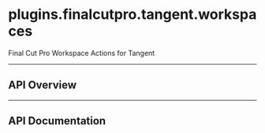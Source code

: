# plugins.finalcutpro.tangent.workspaces

Final Cut Pro Workspace Actions for Tangent

---

## API Overview

---

## API Documentation


